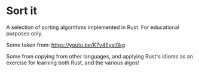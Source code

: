 # Sort it

A selection of sorting algorithms implemented in Rust. For educational purposes only. 

Some taken from: https://youtu.be/K7v4EysI0kg 

Some from copying from other languages, and applying Rust's idioms as an exercise for learning both Rust, and the various algos!
